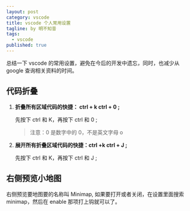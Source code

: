 ```yaml
---
layout: post
category: vscode
title: vscode 个人常用设置
tagline: by 明不知昔
tags: 
  - vscode
published: true
---
```


总结一下 vscode 的常用设置，避免在今后的开发中遗忘，同时，也减少从 google 查询相关资料的时间。

<!--more-->

## 代码折叠

1. **折叠所有区域代码的快捷： ctrl + k      ctrl + 0 ;**

   先按下  ctrl 和 K，再按下 ctrl 和 0 ;

   > 注意：0 是数字中的 0，不是英文字母 o

2. **展开所有折叠区域代码的快捷：ctrl +k      ctrl + J ;**

   先按下  ctrl 和 K，再按下 ctrl 和 J ;

## 右侧预览小地图

右侧预览要地图要的名称叫 Minimap, 如果要打开或者关闭，在设置里面搜索 minimap，然后在 enable 那项打上钩就可以了。